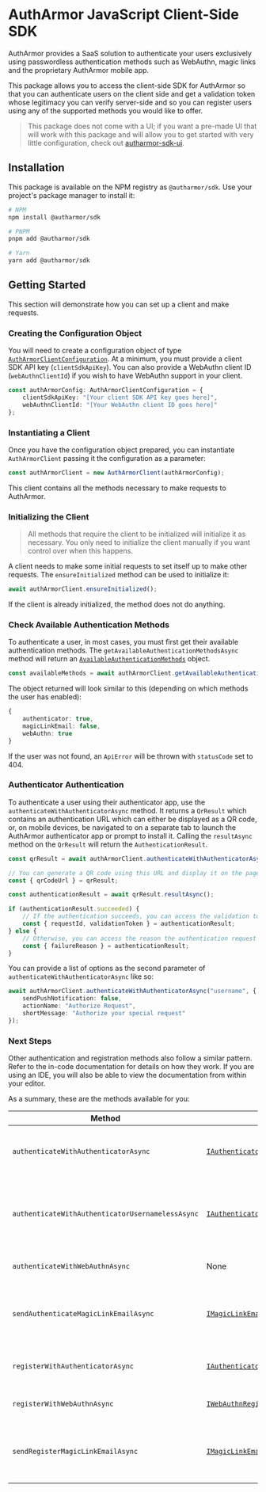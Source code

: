 # AuthArmor JavaScript Client-Side SDK

AuthArmor provides a SaaS solution to authenticate your users exclusively using passwordless authentication methods such as WebAuthn, magic links and the proprietary AuthArmor mobile app.

This package allows you to access the client-side SDK for AuthArmor so that you can authenticate users on the client side and get a validation token whose legitimacy you can verify server-side and so you can register users using any of the supported methods you would like to offer.

> This package does not come with a UI; if you want a pre-made UI that will work with this package and will allow you to get started with very little configuration, check out [autharmor-sdk-ui](https://github.com/AuthArmor/autharmor-jsclient-sdk-ui).

## Installation

This package is available on the NPM registry as `@autharmor/sdk`. Use your project's package manager to install it:

```sh
# NPM
npm install @autharmor/sdk

# PNPM
pnpm add @autharmor/sdk

# Yarn
yarn add @autharmor/sdk
```

## Getting Started

This section will demonstrate how you can set up a client and make requests.

### Creating the Configuration Object

You will need to create a configuration object of type [`AuthArmorClientConfiguration`](./src/client/config/AuthArmorClientConfiguration.ts). At a minimum, you must provide a client SDK API key (`clientSdkApiKey`). You can also provide a WebAuthn client ID (`webAuthnClientId`) if you wish to have WebAuthn support in your client.

```ts
const authArmorConfig: AuthArmorClientConfiguration = {
    clientSdkApiKey: "[Your client SDK API key goes here]",
    webAuthnClientId: "[Your WebAuthn client ID goes here]"
};
```

### Instantiating a Client

Once you have the configuration object prepared, you can instantiate `AuthArmorClient` passing it the configuration as a parameter:

```ts
const authArmorClient = new AuthArmorClient(authArmorConfig);
```

This client contains all the methods necessary to make requests to AuthArmor.

### Initializing the Client

> All methods that require the client to be initialized will initialize it as necessary. You only need to initialize the client manually if you want control over when this happens.

A client needs to make some initial requests to set itself up to make other requests. The `ensureInitialized` method can be used to initialize it:

```ts
await authArmorClient.ensureInitialized();
```

If the client is already initialized, the method does not do anything.

### Check Available Authentication Methods

To authenticate a user, in most cases, you must first get their available authentication methods. The `getAvailableAuthenticationMethodsAsync` method will return an [`AvailableAuthenticationMethods`](./src/client/models/AuthenticationMethod.ts) object.

```ts
const availableMethods = await authArmorClient.getAvailableAuthenticationMethodsAsync("username");
```

The object returned will look similar to this (depending on which methods the user has enabled):

```ts
{
    authenticator: true,
    magicLinkEmail: false,
    webAuthn: true
}
```

If the user was not found, an `ApiError` will be thrown with `statusCode` set to 404.

### Authenticator Authentication

To authenticate a user using their authenticator app, use the `authenticateWithAuthenticatorAsync` method. It returns a `QrResult` which contains an authentication URL which can either be displayed as a QR code, or, on mobile devices, be navigated to on a separate tab to launch the AuthArmor authenticator app or prompt to install it. Calling the `resultAsync` method on the `QrResult` will return the `AuthenticationResult`.

```ts
const qrResult = await authArmorClient.authenticateWithAuthenticatorAsync("username");

// You can generate a QR code using this URL and display it on the page.
const { qrCodeUrl } = qrResult;

const authenticationResult = await qrResult.resultAsync();

if (authenticationResult.succeeded) {
    // If the authentication succeeds, you can access the validation token. Send it to the server for validation.
    const { requestId, validationToken } = authenticationResult;
} else {
    // Otherwise, you can access the reason the authentication request failed.
    const { failureReason } = authenticationResult;
}
```

You can provide a list of options as the second parameter of `authenticateWithAuthenticatorAsync` like so:
```ts
await authArmorClient.authenticateWithAuthenticatorAsync("username", {
    sendPushNotification: false,
    actionName: "Authorize Request",
    shortMessage: "Authorize your special request"
});
```

### Next Steps

Other authentication and registration methods also follow a similar pattern. Refer to the in-code documentation for details on how they work. If you are using an IDE, you will also be able to view the documentation from within your editor.

As a summary, these are the methods available for you:

| **Method**                                       | **Options Object**                                                                              | **Return Type**                           | **Description**                                                                |
|--------------------------------------------------|-------------------------------------------------------------------------------------------------|-------------------------------------------|--------------------------------------------------------------------------------|
| `authenticateWithAuthenticatorAsync`             | [`IAuthenticatorUserSpecificAuthenticateOptions`](./src/client/options/IAuthenticateOptions.ts) | `Promise<QrResult<AuthenticationResult>>` | Authenticates a user using their authenticator app.                            |
| `authenticateWithAuthenticatorUsernamelessAsync` | [`IAuthenticatorUsernamelessAuthenticateOptions`](./src/client/options/IAuthenticateOptions.ts) | `Promise<QrResult<AuthenticationResult>>` | Authenticates a user using an authenticator QR code that is not user-specific. |
| `authenticateWithWebAuthnAsync`                  | None                                                                                            | `Promise<AuthenticationResult>`           | Authenticates a user using WebAuthn.                                           |
| `sendAuthenticateMagicLinkEmailAsync`            | [`IMagicLinkEmailAuthenticateOptions`](./src/client/options/IAuthenticateOptions.ts)            | `Promise<void>`                           | Sends an authentication magic link to the user's email address.                |
| `registerWithAuthenticatorAsync`                 | [`IAuthenticatorRegisterOptions`](./src/client/options/IRegisterOptions.ts)                     | `Promise<QrResult<RegistrationResult>>`   | Registers a user using an authenticator QR code.                               |
| `registerWithWebAuthnAsync`                      | [`IWebAuthnRegisterOptions`](./src/client/options/IRegisterOptions.ts)                          | `Promise<RegistrationResult>`             | Registers a user using WebAuthn.                                               |
| `sendRegisterMagicLinkEmailAsync`                | [`IMagicLinkEmailRegisterOptions`](./src/client/options/IRegisterOptions.ts)                    | `Promise<void>`                           | Sends a registration magic link to the user's email address.                   |
